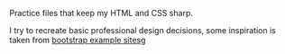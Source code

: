 Practice files that keep my HTML and CSS sharp.

I try to recreate basic professional design decisions, some inspiration is taken from [bootstrap example sites](https://getbootstrap.com/docs/4.0/examples/)g